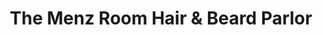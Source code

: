 ---
title: "The Menz Room Hair & Beard Parlor"
url: /thomasville/the-menz-room-hair-und-beard-parlor/
shop: Friseur
---